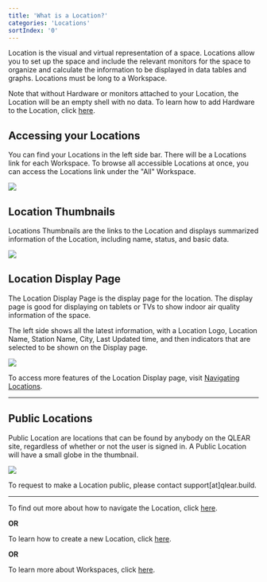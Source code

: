 ```yaml
---
title: 'What is a Location?'
categories: 'Locations'
sortIndex: '0'
---
```

Location is the visual and virtual representation of a space. Locations allow you to set up the space and include the relevant monitors for the space to organize and calculate the information to be displayed in data tables and graphs. Locations must be long to a Workspace. 

Note that without Hardware or monitors attached to your Location, the Location will be an empty shell with no data. To learn how to add Hardware to the Location, click [here](/Adding-Hardware-to-a-Location).

## Accessing your Locations

You can find your Locations in the left side bar. There will be a Locations link for each Workspace. To browse all accessible Locations at once, you can access the Locations link under the "All" Workspace.

![](https://cloud.githubusercontent.com/assets/3292593/25466601/50208d7a-2b3c-11e7-86ff-a494f88c9bd6.png)

## Location Thumbnails

Locations Thumbnails are the links to the Location and displays summarized information of the Location, including name, status, and basic data. 

![](https://cloud.githubusercontent.com/assets/3292593/25466634/6ff25d4a-2b3c-11e7-9f23-f58c5fccbc3d.png)

## Location Display Page

The Location Display Page is the display page for the location. The display page is good for displaying on tablets or TVs to show indoor air quality information of the space.

The left side shows all the latest information, with a Location Logo, Location Name, Station Name, City, Last Updated time, and then indicators that are selected to be shown on the Display page.

![](https://cloud.githubusercontent.com/assets/3292593/25465924/f6a4d250-2b37-11e7-8d3f-92dde3e3448f.png)

To access more features of the Location Display page, visit [Navigating Locations](/Navigating-Location).  

------

## Public Locations

Public Location are locations that can be found by anybody on the QLEAR site, regardless of whether or not the user is signed in. A Public Location will have a small globe in the thumbnail.

![](https://cloud.githubusercontent.com/assets/3292593/25465890/c3355a5c-2b37-11e7-8e58-10e697475856.png)

To request to make a Location public, please contact support[at]qlear.build.

------

To find out more about how to navigate the Location, click [here](/Navigating-Location).  

**OR**
  
To learn how to create a new Location, click [here](/Creating-a-Location).

**OR**

To learn more about Workspaces, click [here](/What-is-a-Workspace).